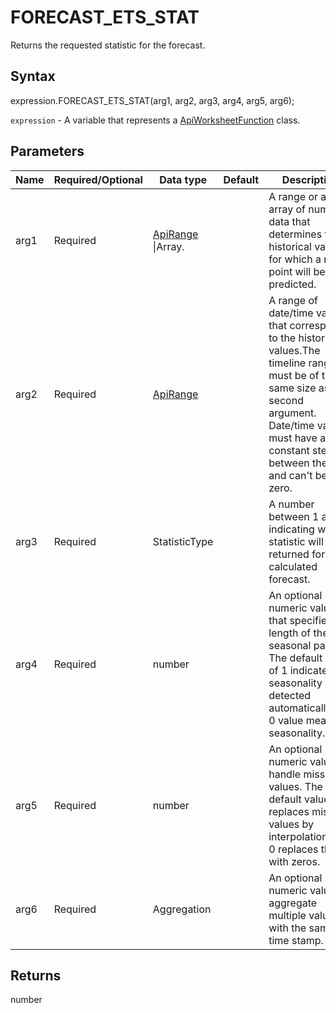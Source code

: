 # FORECAST_ETS_STAT

Returns the requested statistic for the forecast.

## Syntax

expression.FORECAST_ETS_STAT(arg1, arg2, arg3, arg4, arg5, arg6);

`expression` - A variable that represents a [ApiWorksheetFunction](../ApiWorksheetFunction.md) class.

## Parameters

| **Name** | **Required/Optional** | **Data type** | **Default** | **Description** |
| ------------- | ------------- | ------------- | ------------- | ------------- |
| arg1 | Required | [ApiRange](../../ApiRange/ApiRange.md) &#124;Array.<number> |  | A range or an array of numeric data that determines the historical values for which a new point will be predicted. |
| arg2 | Required | [ApiRange](../../ApiRange/ApiRange.md) |  | A range of date/time values that correspond to the historical values.The timeline range must be of the same size as the second argument. Date/time values must have a constant step between them and can't be zero. |
| arg3 | Required | StatisticType |  | A number between 1 and 8, indicating which statistic will be returned for the calculated forecast. |
| arg4 | Required | number |  | An optional numeric value that specifies the length of the seasonal pattern. The default value of 1 indicates seasonality is detected automatically.The 0 value means no seasonality. |
| arg5 | Required | number |  | An optional numeric value to handle missing values. The default value of 1 replaces missing values by interpolation, and 0 replaces them with zeros. |
| arg6 | Required | Aggregation |  | An optional numeric value to aggregate multiple values with the same time stamp. |

## Returns

number